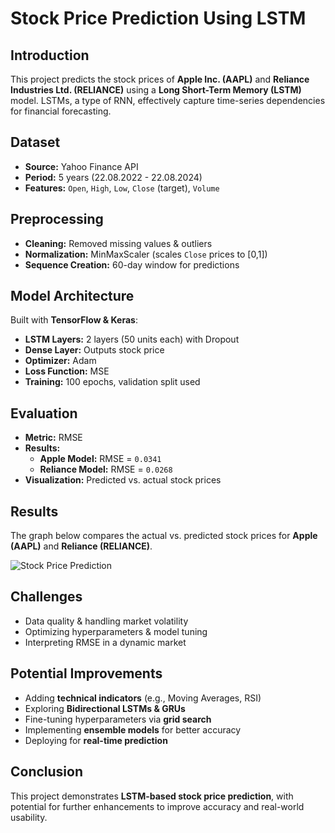 # Stock Price Prediction Using LSTM  

## Introduction  
This project predicts the stock prices of **Apple Inc. (AAPL)** and **Reliance Industries Ltd. (RELIANCE)** using a **Long Short-Term Memory (LSTM)** model. LSTMs, a type of RNN, effectively capture time-series dependencies for financial forecasting.  

## Dataset  
- **Source:** Yahoo Finance API  
- **Period:** 5 years (22.08.2022 - 22.08.2024)  
- **Features:** `Open`, `High`, `Low`, `Close` (target), `Volume`  

## Preprocessing  
- **Cleaning:** Removed missing values & outliers  
- **Normalization:** MinMaxScaler (scales `Close` prices to [0,1])  
- **Sequence Creation:** 60-day window for predictions  

## Model Architecture  
Built with **TensorFlow & Keras**:  
- **LSTM Layers:** 2 layers (50 units each) with Dropout  
- **Dense Layer:** Outputs stock price  
- **Optimizer:** Adam  
- **Loss Function:** MSE  
- **Training:** 100 epochs, validation split used  

## Evaluation  
- **Metric:** RMSE  
- **Results:**  
  - **Apple Model:** RMSE = `0.0341`  
  - **Reliance Model:** RMSE = `0.0268`  
- **Visualization:** Predicted vs. actual stock prices  

## Results  

The graph below compares the actual vs. predicted stock prices for **Apple (AAPL)** and **Reliance (RELIANCE)**.

![Stock Price Prediction](images/stock_prediction.png)

## Challenges  
- Data quality & handling market volatility  
- Optimizing hyperparameters & model tuning  
- Interpreting RMSE in a dynamic market  

## Potential Improvements  
- Adding **technical indicators** (e.g., Moving Averages, RSI)  
- Exploring **Bidirectional LSTMs & GRUs**  
- Fine-tuning hyperparameters via **grid search**  
- Implementing **ensemble models** for better accuracy  
- Deploying for **real-time prediction**  

## Conclusion  
This project demonstrates **LSTM-based stock price prediction**, with potential for further enhancements to improve accuracy and real-world usability.  
